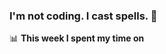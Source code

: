 ### I'm not coding. I cast spells. 🎩

📊 **This week I spent my time on**
<!--START_SECTION:waka-->
```text

```
<!--END_SECTION:waka-->
